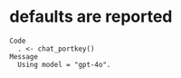 # defaults are reported

    Code
      . <- chat_portkey()
    Message
      Using model = "gpt-4o".

